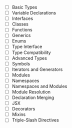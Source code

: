 
- [ ] Basic Types
- [ ] Variable Declarations
- [ ] Interfaces
- [ ] Classes
- [ ] Functions
- [ ] Generics
- [ ] Enums
- [ ] Type Interface
- [ ] Type Compatibility
- [ ] Advanced Types
- [ ] Symbols
- [ ] Iterators and Generators
- [ ] Modules
- [ ] Namespaces
- [ ] Namespaces and Modules
- [ ] Module Resolution
- [ ] Declaration Merging
- [ ] JSX
- [ ] Decorators
- [ ] Mixins
- [ ] Triple-Slash Directives
